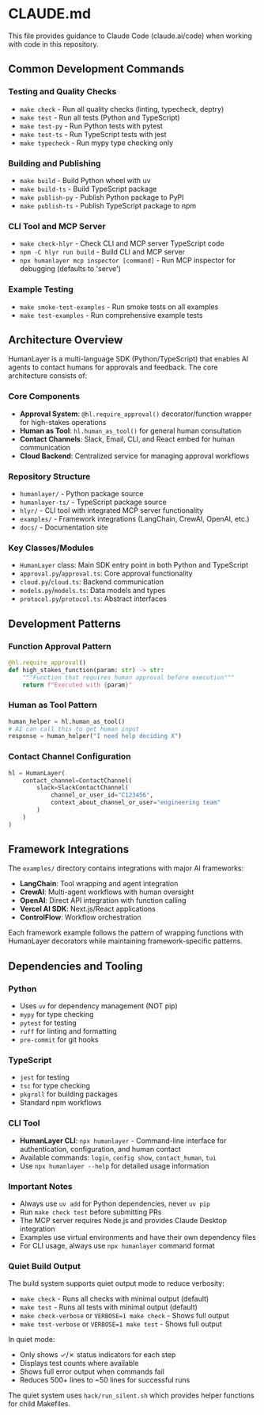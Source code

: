 # CLAUDE.md

This file provides guidance to Claude Code (claude.ai/code) when working with code in this repository.

## Common Development Commands

### Testing and Quality Checks

- `make check` - Run all quality checks (linting, typecheck, deptry)
- `make test` - Run all tests (Python and TypeScript)
- `make test-py` - Run Python tests with pytest
- `make test-ts` - Run TypeScript tests with jest
- `make typecheck` - Run mypy type checking only

### Building and Publishing

- `make build` - Build Python wheel with uv
- `make build-ts` - Build TypeScript package
- `make publish-py` - Publish Python package to PyPI
- `make publish-ts` - Publish TypeScript package to npm

### CLI Tool and MCP Server

- `make check-hlyr` - Check CLI and MCP server TypeScript code
- `npm -C hlyr run build` - Build CLI and MCP server
- `npx humanlayer mcp inspector [command]` - Run MCP inspector for debugging (defaults to 'serve')

### Example Testing

- `make smoke-test-examples` - Run smoke tests on all examples
- `make test-examples` - Run comprehensive example tests

## Architecture Overview

HumanLayer is a multi-language SDK (Python/TypeScript) that enables AI agents to contact humans for approvals and feedback. The core architecture consists of:

### Core Components

- **Approval System**: `@hl.require_approval()` decorator/function wrapper for high-stakes operations
- **Human as Tool**: `hl.human_as_tool()` for general human consultation
- **Contact Channels**: Slack, Email, CLI, and React embed for human communication
- **Cloud Backend**: Centralized service for managing approval workflows

### Repository Structure

- `humanlayer/` - Python package source
- `humanlayer-ts/` - TypeScript package source
- `hlyr/` - CLI tool with integrated MCP server functionality
- `examples/` - Framework integrations (LangChain, CrewAI, OpenAI, etc.)
- `docs/` - Documentation site

### Key Classes/Modules

- `HumanLayer` class: Main SDK entry point in both Python and TypeScript
- `approval.py`/`approval.ts`: Core approval functionality
- `cloud.py`/`cloud.ts`: Backend communication
- `models.py`/`models.ts`: Data models and types
- `protocol.py`/`protocol.ts`: Abstract interfaces

## Development Patterns

### Function Approval Pattern

```python
@hl.require_approval()
def high_stakes_function(param: str) -> str:
    """Function that requires human approval before execution"""
    return f"Executed with {param}"
```

### Human as Tool Pattern

```python
human_helper = hl.human_as_tool()
# AI can call this to get human input
response = human_helper("I need help deciding X")
```

### Contact Channel Configuration

```python
hl = HumanLayer(
    contact_channel=ContactChannel(
        slack=SlackContactChannel(
            channel_or_user_id="C123456",
            context_about_channel_or_user="engineering team"
        )
    )
)
```

## Framework Integrations

The `examples/` directory contains integrations with major AI frameworks:

- **LangChain**: Tool wrapping and agent integration
- **CrewAI**: Multi-agent workflows with human oversight
- **OpenAI**: Direct API integration with function calling
- **Vercel AI SDK**: Next.js/React applications
- **ControlFlow**: Workflow orchestration

Each framework example follows the pattern of wrapping functions with HumanLayer decorators while maintaining framework-specific patterns.

## Dependencies and Tooling

### Python

- Uses `uv` for dependency management (NOT pip)
- `mypy` for type checking
- `pytest` for testing
- `ruff` for linting and formatting
- `pre-commit` for git hooks

### TypeScript

- `jest` for testing
- `tsc` for type checking
- `pkgroll` for building packages
- Standard npm workflows

### CLI Tool

- **HumanLayer CLI**: `npx humanlayer` - Command-line interface for authentication, configuration, and human contact
- Available commands: `login`, `config show`, `contact_human`, `tui`
- Use `npx humanlayer --help` for detailed usage information

### Important Notes

- Always use `uv add` for Python dependencies, never `uv pip`
- Run `make check test` before submitting PRs
- The MCP server requires Node.js and provides Claude Desktop integration
- Examples use virtual environments and have their own dependency files
- For CLI usage, always use `npx humanlayer` command format

### Quiet Build Output

The build system supports quiet output mode to reduce verbosity:

- `make check` - Runs all checks with minimal output (default)
- `make test` - Runs all tests with minimal output (default)
- `make check-verbose` or `VERBOSE=1 make check` - Shows full output
- `make test-verbose` or `VERBOSE=1 make test` - Shows full output

In quiet mode:

- Only shows ✓/✗ status indicators for each step
- Displays test counts where available
- Shows full error output when commands fail
- Reduces 500+ lines to ~50 lines for successful runs

The quiet system uses `hack/run_silent.sh` which provides helper functions for child Makefiles.
